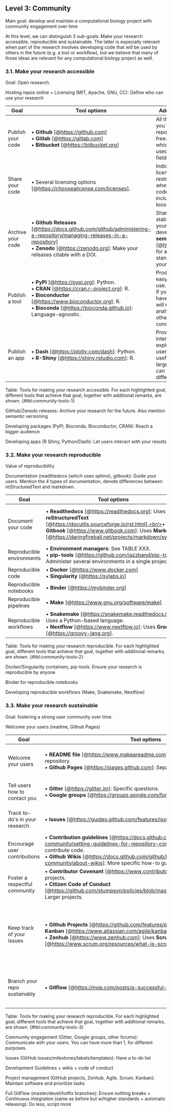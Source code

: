 ## Level 3: Community

Main goal: develop and maintain a computational biology project with community engagement over time

At this level, we can distinguish 3 sub-goals: Make your research accessible, reproducible and sustainable. The latter is especially relevant when part of the research involves developing code that will be used by others in the future (e.g. a tool or workflow), but we believe that many of those ideas are relevant for any computational biology project as well.

### 3.1. Make your research accessible

Goal: Open research.

Hosting repos online + Licensing (MIT, Apache, GNU, CC): Define who can use your research

| Goal | Tool options | Additional remarks |
|---|------|--------|
| Publish your code | &bull; **Github** [@https://github.com]<br/>&bull; **Gitlab** [@https://gitlab.com]<br/>&bull; **Bitbucket** [@https://bitbucket.org] | All three options allow you to host your repository online for free. Choose whichever is more used in your own field. |
| Share your code | &bull; Several licensing options [@https://choosealicense.com/licenses]. | Indicate with a license file what restrictions apply when using your code. If you don't include this, you will loose many users. |
| Archive your code | &bull; **Github Releases** [@https://docs.github.com/github/administering-a-repository/managing-releases-in-a-repository]<br/>&bull; **Zenodo** [@https://zenodo.org]: Make your releases citable with a DOI. | Share progressive stable versions of your code as you develop it. Use **semantic versioning** [@https://semver.org] for assigning standard identifiers to your releases. |
| Publish a tool | &bull; **PyPI** [@https://pypi.org]: Python.<br/>&bull; **CRAN** [@https://cran.r-project.org]: R.<br/>&bull;  **Bioconductor** [@https://www.bioconductor.org]: R.<br/>&bull; **Bioconda** [@https://bioconda.github.io]: Language-agnostic. | Produce a package easy to install and use. Especially useful if you think you could have a userbase that will run the same analysis as you on other datasets and/or conditions. |
| Publish an app | &bull; **Dash** [@https://plotly.com/dash]: Python.<br/>&bull;  **R-Shiny** [@https://shiny.rstudio.com]: R. | Provide easy and interactive data exploration to your users. Especially useful if you have large datasets that can be explored in different ways. |

Table: Tools for making your research accessible. For each highlighted goal, different tools that achieve that goal, together with additional remarks, are shown. {#tbl:community-tools-1}

GitHub/Zenodo releases: Archive your research for the future. Also mention semantic versioning

Developing packages (PyPI, Bioconda, Bioconductor, CRAN): Reach a bigger audience

Developing apps (R Shiny, Python/Dash): Let users interact with your results

### 3.2. Make your research reproducible

Value of reproducibility

Documentation (readthedocs (which uses sphinx), gitbook): Guide your users. Mention the 4 types of documentation, denote differences between reStructuredText and markdown.

| Goal | Tool options | Additional remarks |
|---|-------|------|
| Document your code | &bull; **Readthedocs** [@https://readthedocs.org]: Uses **reStructuredText** [@https://docutils.sourceforge.io/rst.html].<br/>&bull; **Gitbook** [@https://www.gitbook.com]: Uses **Markdown** [@https://daringfireball.net/projects/markdown/syntax]. | Comprehensive documentation: from usage instructions to function documentation based on all compiled **docstrings** [@https://www.geeksforgeeks.org/python-docstrings]. |
| Reproducible environments | &bull; **Environment managers**: See TABLE XXX.<br/>&bull; **pip-tools** [@https://github.com/jazzband/pip-tools]: Administer several environments in a single project. | As a recommendation, try having the minimum number of dependencies needed to reproduce your results. |
| Reproducible code | &bull; **Docker** [@https://www.docker.com]<br/>&bull; **Singularity** [@https://sylabs.io] | Package your research as a container ready to run in any computer. |
| Reproducible notebooks | &bull; **Binder** [@https://mybinder.org] | Make your notebooks interactive and reproducible. |
| Reproducible pipelines | &bull; **Make** [@https://www.gnu.org/software/make] | Build a program by following a series of steps in a single Makefile. |
| Reproducible workflows | &bull; **Snakemake** [@https://snakemake.readthedocs.io]: Uses a Python-based language.<br/>&bull; **Nextflow** [@https://www.nextflow.io]: Uses **Groovy** [@https://groovy-lang.org]. | Run a pipeline of commands on NGS data in a reproducible way. |

Table: Tools for making your research reproducible. For each highlighted goal, different tools that achieve that goal, together with additional remarks, are shown. {#tbl:community-tools-2}

Docker/Singularity containers, pip-tools: Ensure your research is reproducible by anyone

Binder for reproducible notebooks

Developing reproducible workflows (Make, Snakemake, Nextflow)

### 3.3. Make your research sustainable

Goal: fostering a strong user community over time.

Welcome your users (readme, Github Pages)

| Goal | Tool options | Additional remarks |
|---|-----|-------|
| Welcome your users | &bull; **README file** [@https://www.makeareadme.com]: First file that shows up in a repository. <br/>&bull; **Github Pages** [@https://pages.github.com]: Separate website. | Provide a landing page to any repository with a short overview of the code (installation, usage, acknowledgments, etc). |
| Tell users how to contact you | &bull; **Gitter** [@https://gitter.im]: Specific questions.<br/>&bull; **Google groups** [@https://groups.google.com/forum/m]: Larger issues / how-to's. | Provide ways for users to contact you for questions, requests, etc. Remember to visit them periodically! |
| Track to-do's in your research | &bull; **Issues** [@https://guides.github.com/features/issues] | Detail specific pending to-do's in your research / allow others to request changes and/or highlight bugs. |
| Encourage user contributions | &bull; **Contribution guidelines** [@https://docs.github.com/github/building-a-strong-community/setting-guidelines-for-repository-contributors]: How to open issues / contribute code.<br/>&bull; **Github Wikis** [@https://docs.github.com/github/building-a-strong-community/about-wikis]: More specific how-to guides. | Provide as much information as you can to guide your users. You can also include administrator guidelines. |
| Foster a respectful community | &bull; **Contributor Covenant** [@https://www.contributor-covenant.org]: Smaller projects.<br/>&bull; **Citizen Code of Conduct** [@https://github.com/stumpsyn/policies/blob/master/citizen_code_of_conduct.md]: Larger projects. | Essential when you would like researchers to contribute code. |
| Keep track of your issues | &bull; **Github Projects** [@https://github.com/features/project-management]: Uses a **Kanban** [@https://www.atlassian.com/agile/kanban] flowchart.<br/>&bull; **Zenhub** [@https://www.zenhub.com]: Uses **Scrum** [@https://www.scrum.org/resources/what-is-scrum] practices. | Keep track of your pending tasks in different projects with **Agile** [@https://agilemanifesto.org] software development practices. Especially useful if your research is split in many different repositories, each with multiple features/fixes to do. |
| Branch your repo sustainably | &bull; **Gitflow** [@https://nvie.com/posts/a-successful-git-branching-model] | Useful when several developers contribute code to the project. Allows users to get access to stable versions of your research in an ongoing project. |

Table: Tools for making your research reproducible. For each highlighted goal, different tools that achieve that goal, together with additional remarks, are shown. {#tbl:community-tools-3}

Community engagement (Gitter, Google groups, other forums): Communicate with your users. You can have more than 1, for different purposes.

Issues (GitHub issues/milestones/labels/templates): Have a to-do list

Development Guidelines + wikis + code of conduct

Project management (GitHub projects, Zenhub, Agile, Scrum, Kanban): Maintain software and prioritize tasks

Full GitFlow (master/devel/hotfix branches): Ensure nothing breaks + Continuous integration (same as before but w/higher standards + automatic releasing): Do less, script more
